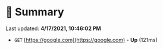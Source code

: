 # 📖 Summary
Last updated: **4/17/2021, 10:46:02 PM**

- `GET` [https://google.com](https://google.com) - **Up** (121ms)
